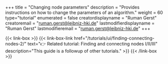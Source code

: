 +++
title = "Changing node parameters"
description = "Provides instructions on how to change the parameters of an algorithm."
weight = 60
type="tutorial"
enumerated = false
creatordisplayname = "Ruman Gerst"
creatoremail = "ruman.gerst@leibniz-hki.de"
lastmodifierdisplayname = "Ruman Gerst"
lastmodifieremail = "ruman.gerst@leibniz-hki.de"
+++

{{< link-box >}}
    {{< link-box-link href="/tutorials/ui/finding-connecting-nodes-2/" text="👉 Related tutorial: Finding and connecting nodes I/II/III" description="This guide is a followup of other tutorials." >}}
{{< /link-box >}}